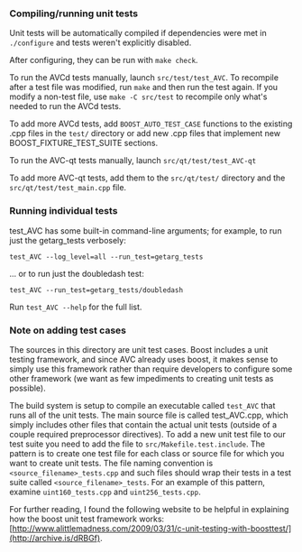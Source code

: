 ### Compiling/running unit tests

Unit tests will be automatically compiled if dependencies were met in `./configure`
and tests weren't explicitly disabled.

After configuring, they can be run with `make check`.

To run the AVCd tests manually, launch `src/test/test_AVC`. To recompile
after a test file was modified, run `make` and then run the test again. If you
modify a non-test file, use `make -C src/test` to recompile only what's needed
to run the AVCd tests.

To add more AVCd tests, add `BOOST_AUTO_TEST_CASE` functions to the existing
.cpp files in the `test/` directory or add new .cpp files that
implement new BOOST_FIXTURE_TEST_SUITE sections.

To run the AVC-qt tests manually, launch `src/qt/test/test_AVC-qt`

To add more AVC-qt tests, add them to the `src/qt/test/` directory and
the `src/qt/test/test_main.cpp` file.

### Running individual tests

test_AVC has some built-in command-line arguments; for
example, to run just the getarg_tests verbosely:

    test_AVC --log_level=all --run_test=getarg_tests

... or to run just the doubledash test:

    test_AVC --run_test=getarg_tests/doubledash

Run `test_AVC --help` for the full list.

### Note on adding test cases

The sources in this directory are unit test cases.  Boost includes a
unit testing framework, and since AVC already uses boost, it makes
sense to simply use this framework rather than require developers to
configure some other framework (we want as few impediments to creating
unit tests as possible).

The build system is setup to compile an executable called `test_AVC`
that runs all of the unit tests.  The main source file is called
test_AVC.cpp, which simply includes other files that contain the
actual unit tests (outside of a couple required preprocessor
directives). To add a new unit test file to our test suite you need
to add the file to `src/Makefile.test.include`. The pattern is to
create one test file for each class or source file for which you want
to create unit tests.  The file naming convention is
`<source_filename>_tests.cpp` and such files should wrap their tests
in a test suite called `<source_filename>_tests`.  For an example of
this pattern, examine `uint160_tests.cpp` and `uint256_tests.cpp`.

For further reading, I found the following website to be helpful in
explaining how the boost unit test framework works:
[http://www.alittlemadness.com/2009/03/31/c-unit-testing-with-boosttest/](http://archive.is/dRBGf).
